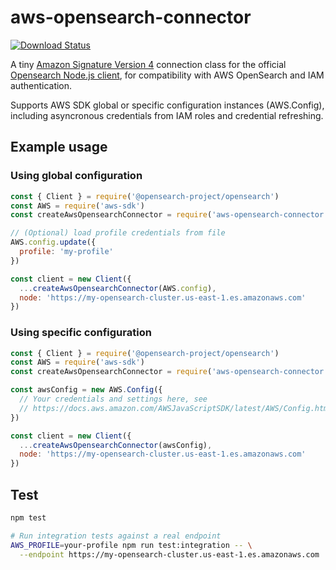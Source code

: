 # aws-opensearch-connector

[![Download Status](https://img.shields.io/npm/dm/aws-opensearch-connector.svg?style=flat-square)](https://www.npmjs.com/package/aws-opensearch-connector)

A tiny [Amazon Signature Version 4](https://www.npmjs.com/package/aws4) connection class for the official [Opensearch Node.js client](https://www.npmjs.com/package/@opensearch-project/opensearch), for compatibility with AWS OpenSearch and IAM authentication.

Supports AWS SDK global or specific configuration instances (AWS.Config), including asyncronous credentials from IAM roles and credential refreshing.

## Example usage

### Using global configuration

```javascript
const { Client } = require('@opensearch-project/opensearch')
const AWS = require('aws-sdk')
const createAwsOpensearchConnector = require('aws-opensearch-connector')

// (Optional) load profile credentials from file
AWS.config.update({
  profile: 'my-profile'
})

const client = new Client({
  ...createAwsOpensearchConnector(AWS.config),
  node: 'https://my-opensearch-cluster.us-east-1.es.amazonaws.com'
})
```

### Using specific configuration

```javascript
const { Client } = require('@opensearch-project/opensearch')
const AWS = require('aws-sdk')
const createAwsOpensearchConnector = require('aws-opensearch-connector')

const awsConfig = new AWS.Config({
  // Your credentials and settings here, see
  // https://docs.aws.amazon.com/AWSJavaScriptSDK/latest/AWS/Config.html#constructor-property
})

const client = new Client({
  ...createAwsOpensearchConnector(awsConfig),
  node: 'https://my-opensearch-cluster.us-east-1.es.amazonaws.com'
})
````

## Test

```bash
npm test

# Run integration tests against a real endpoint
AWS_PROFILE=your-profile npm run test:integration -- \
  --endpoint https://my-opensearch-cluster.us-east-1.es.amazonaws.com
```
